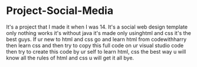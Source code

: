 # Project-Social-Media
It's a project that I made it when I was 14. It's a social web design template only nothing works it's without java it's made only usinghtml and css it's the best guys. If ur new to html and css go and learn html from codewithharry then learn css and then try to copy this full code on ur visual studio code then try to create this code by ur self to learn html, css the best way u will know all the rules of html and css u will get it all bye.
